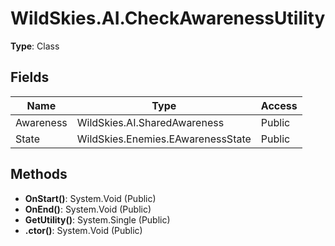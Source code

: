 ﻿# WildSkies.AI.CheckAwarenessUtility

**Type**: Class

## Fields

| Name | Type | Access |
|------|------|--------|
| Awareness | WildSkies.AI.SharedAwareness | Public |
| State | WildSkies.Enemies.EAwarenessState | Public |

## Methods

- **OnStart()**: System.Void (Public)
- **OnEnd()**: System.Void (Public)
- **GetUtility()**: System.Single (Public)
- **.ctor()**: System.Void (Public)

